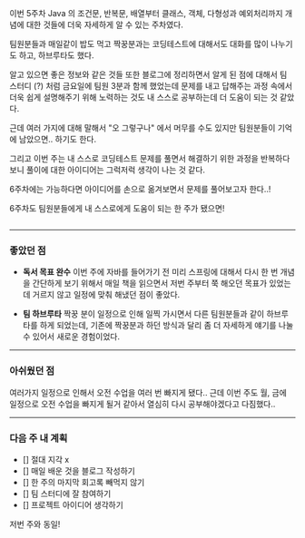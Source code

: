 <p>이번 5주차 Java 의 조건문, 반복문, 배열부터 클래스, 객체, 다형성과 예외처리까지 개념에 대한 것들에 더욱 자세하게 알 수 있는 주차였다.</p>
<p>팀원분들과 매일같이 밥도 먹고 짝꿍분과는 코딩테스트에 대해서도 대화를 많이 나누기도 하고, 하브루타도 했다. </p>
<p>알고 있으면 좋은 정보와 같은 것들 또한 블로그에 정리하면서 알게 된 점에 대해서 팀 스터디 (?) 처럼 금요일에 팀원 3분과 함께 했었는데 문제를 내고 답해주는 과정 속에서 더욱 쉽게 설명해주기 위해 노력하는 것도 내 스스로 공부하는데 더 도움이 되는 것 같았다.</p>
<p>근데 여러 가지에 대해 말해서 &quot;오 그렇구나&quot; 에서 머무를 수도 있지만 팀원분들이 기억에 남았으면.. 하기도 한다.</p>
<p>그리고 이번 주는 내 스스로 코딩테스트 문제를 풀면서 해결하기 위한 과정을 반복하다보니 풀이에 대한 아이디어는 그럭저럭 생각이 나는 것 같다.</p>
<p>6주차에는 가능하다면 아이디어를 손으로 옮겨보면서 문제를 풀어보고자 한다..!</p>
<p>6주차도 팀원분들에게 내 스스로에게 도움이 되는 한 주가 됐으면!</p>
<p><img alt="" src="https://velog.velcdn.com/images/jojehuni_9759/post/8153d3ca-6b68-4fd5-bd2c-74da336eb94f/image.png" /></p>
<hr />
<h3 id="좋았던-점">좋았던 점</h3>
<ul>
<li><p><strong>독서 목표 완수</strong>
이번 주에 자바를 들어가기 전 미리 스프링에 대해서 다시 한 번 개념을 간단하게 보기 위해서 매일 책을 읽으면서 저번 주부터 쭉 해오던 목표가 있었는데 거르지 않고 일정에 맞춰 해냈던 점이 좋았다.</p>
</li>
<li><p><strong>팀 하브루타</strong>
짝꿍 분이 일정으로 인해 일찍 가시면서 다른 팀원분들과 같이 하브루타를 하게 되었는데, 기존에 짝꿍분과 하던 방식과 달리 좀 더 자세하게 얘기를 나눌 수 있어서 새로운 경험이었다.</p>
</li>
</ul>
<hr />
<h3 id="아쉬웠던-점">아쉬웠던 점</h3>
<p>여러가지 일정으로 인해서 오전 수업을 여러 번 빠지게 됐다.. 근데 이번 주도 월, 금에 일정으로 오전 수업을 빠지게 될거 같아서 열심히 다시 공부해야겠다고 다짐했다..</p>
<hr />
<h3 id="다음-주-내-계획">다음 주 내 계획</h3>
<ul>
<li>[] 절대 지각 x</li>
<li>[] 매일 배운 것을 블로그 작성하기</li>
<li>[] 한 주의 마지막 회고록 빼먹지 않기</li>
<li>[] 팀 스터디에 잘 참여하기</li>
<li>[] 프로젝트 아이디어 생각하기</li>
</ul>
<p>저번 주와 동일!</p>